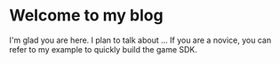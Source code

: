 # Welcome to my blog

I'm glad you are here. I plan to talk about ...
If you are a novice, you can refer to my example to quickly build the game SDK.
